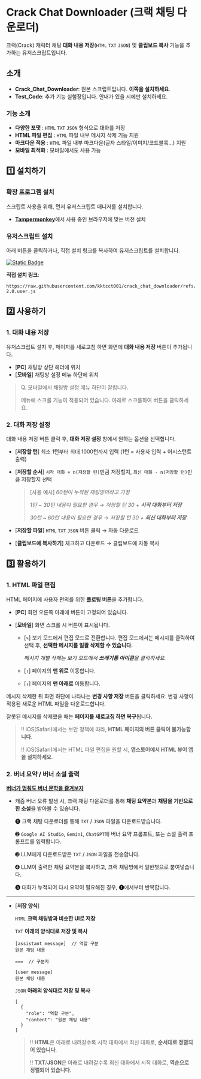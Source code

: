 # **Crack Chat Downloader (크랙 채팅 다운로더)**

크랙(Crack) 캐릭터 채팅 **대화 내용 저장**(`HTML` `TXT` `JSON`) 및 **클립보드 복사** 기능을 추가하는 유저스크립트입니다.

## 소개

  - **Crack_Chat_Downloader**: 원본 스크립트입니다. **이쪽을 설치하세요**.
  - **Test_Code**: 추가 기능 실험장입니다. 안내가 있을 시에만 설치하세요.

### 기능 소개

  - **다양한 포맷** : `HTML` `TXT` `JSON` 형식으로 대화를 저장
  - **HTML 파일 편집** : `HTML` 파일 내부 메시지 삭제 기능 지원
  - **마크다운 적용** : `HTML` 파일 내부 마크다운(글자 스타일/이미지/코드블록…) 지원
  - **모바일 최적화** : 모바일에서도 사용 가능

## 1️⃣ 설치하기

### 확장 프로그램 설치

스크립트 사용을 위해, 먼저 유저스크립트 매니저를 설치합니다.

  -   [**Tampermonkey**](https://www.tampermonkey.net/)에서 사용 중인 브라우저에 맞는 버전 설치

### 유저스크립트 설치
아래 버튼을 클릭하거나, 직접 설치 링크를 복사하여 유저스크립트를 설치합니다.

[![Static Badge](https://img.shields.io/badge/%E2%9A%99%EF%B8%8F%20INSTALL-crack_chat_downloader-blue?style=for-the-badge)](https://github.com/kktcct001/crack_chat_downloader/raw/refs/heads/main/Crack_Chat_Downloader-2.0.user.js)

**직접 설치 링크**:

```
https://raw.githubusercontent.com/kktcct001/crack_chat_downloader/refs/heads/main/Crack_Chat_Downloader-2.0.user.js
```


## 2️⃣ 사용하기

### 1. 대화 내용 저장

유저스크립트 설치 후, 페이지를 새로고침 하면 화면에 **대화 내용 저장** 버튼이 추가됩니다.

  -  [**PC**]  채팅방 상단 헤더에 위치
  -  [**모바일**]  채팅방 설정 메뉴 하단에 위치

> Q. 모바일에서 채팅방 설정 메뉴 하단이 잘립니다.
>
> 메뉴에 스크롤 기능이 적용되어 있습니다. 아래로 스크롤하여 버튼을 클릭하세요.

### 2. 대화 저장 설정

대화 내용 저장 버튼 클릭 후, **대화 저장 설정** 창에서 원하는 옵션을 선택합니다.

  -  [**저장할 턴**] 최소 1턴부터 최대 1000턴까지 입력 (1턴 = 사용자 입력 + 어시스턴트 출력)
  -  [**저장할 순서**] `시작 대화 + n(저장할 턴)`만큼 저장할지, `최신 대화 - n(저장할 턴)`만큼 저장할지 선택
    
        > [사용 예시] *60턴이 누적된 채팅방이라고 가정*
        >
        > *1턴 ~ 30턴 내용이 필요한 경우* → *저장할 턴 30 + **시작 대화부터 저장***
        >
        > *30턴 ~ 60턴 내용이 필요한 경우* → *저장할 턴 30 + **최신 대화부터 저장***
        
  -  [**저장할 파일**]  `HTML` `TXT` `JSON` 버튼 클릭 → 자동 다운로드
  -  [**클립보드에 복사하기**]  체크하고 다운로드 → 클립보드에 자동 복사

## 3️⃣ 활용하기

### 1. HTML 파일 편집

HTML 페이지에 사용자 편의를 위한 **플로팅 버튼**을 추가합니다.

  -  [**PC**] 화면 오른쪽 아래에 버튼이 고정되어 있습니다.

  -  [**모바일**] 화면 스크롤 시 버튼이 표시됩니다.

      -  [`✎`] 보기 모드에서 편집 모드로 전환합니다. 편집 모드에서는 메시지를 클릭하여 선택 후, **선택한 메시지를 일괄 삭제할 수 있습니다.**

         *메시지 개별 삭제는 보기 모드에서 **쓰레기통 아이콘**을 클릭하세요*.
     
      -  [`↑`] 페이지의 **맨 위로** 이동합니다.
      -  [`↓`] 페이지의 **맨 아래로** 이동합니다.
   
메시지 삭제한 뒤 화면 하단에 나타나는 **변경 사항 저장** 버튼을 클릭하세요. 변경 사항이 적용된 새로운 HTML 파일을 다운로드합니다.

잘못된 메시지를 삭제했을 때는 **페이지를 새로고침 하면 복구**됩니다.

> ‼︎  iOS(Safari)에서는 보안 정책에 따라, **HTML 페이지의 버튼 클릭이 불가능합니다**.
>
> ‼︎  iOS(Safari)에서는 HTML 파일 편집을 원할 시, **앱스토어에서 HTML 뷰어 앱을 설치하세요**.

### 2. 버너 요약 / 버너 소설 출력

[**버너가 멈춰도 버너 문학을 즐겨보자**](https://gall.dcinside.com/mini/board/view/?id=wrtnw&no=85829&exception_mode=recommend&page=1)

- 캐즘 버너 오류 발생 시, 크랙 채팅 다운로더를 통해 **채팅 요약본**과 **채팅을 기반으로 한 소설**을 받아볼 수 있습니다.
  
    ➊  크랙 채팅 다운로더를 통해 `TXT` / `JSON` 파일을 다운로드받습니다.
  
    ➋  `Google AI Studio`, `Gemini`, `ChatGPT`에 버너 요약 프롬프트, 또는 소설 출력 프롬프트를 입력합니다.
  
    ➌  LLM에게 다운로드받은 `TXT` / `JSON` 파일을 전송합니다.
       
    ➍  LLM이 출력한 채팅 요약본을 복사하고, 크랙 채팅방에서 일반챗으로 붙여넣습니다.

    ➎  대화가 누적되어 다시 요약이 필요해진 경우, ➊에서부터 반복합니다.
  
 ---
 
  -  [**저장 양식**]

     `HTML` **크랙 채팅방과 비슷한 UI로 저장**
     
     `TXT` **아래의 양식대로 저장 및 복사**
     
     ```
     [assistant message]  // 역할 구분
     원본 채팅 내용

     ===  // 구분자

     [user message]
     원본 채팅 내용
     ```
     
     `JSON` **아래의 양식대로 저장 및 복사**
     
     ```
     [
       {
         "role": "역할 구분",
         "content": "원본 채팅 내용"
       }
     ]
     ```
     
     > ‼︎  **HTML**은 아래로 내려갈수록 시작 대화에서 최신 대화로, **순서대로 정렬되어 있습니다**.
     > 
     > ‼︎  **TXT**/**JSON**은 아래로 내려갈수록 최신 대화에서 시작 대화로, **역순으로 정렬되어 있습니다**.

